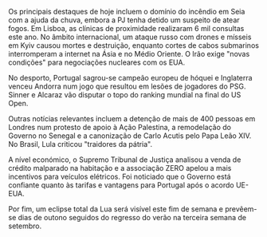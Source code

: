 Os principais destaques de hoje incluem o domínio do incêndio em Seia com a ajuda da chuva, embora a PJ tenha detido um suspeito de atear fogos. Em Lisboa, as clínicas de proximidade realizaram 6 mil consultas este ano. No âmbito internacional, um ataque russo com drones e mísseis em Kyiv causou mortes e destruição, enquanto cortes de cabos submarinos interromperam a internet na Ásia e no Médio Oriente. O Irão exige "novas condições" para negociações nucleares com os EUA.

No desporto, Portugal sagrou-se campeão europeu de hóquei e Inglaterra venceu Andorra num jogo que resultou em lesões de jogadores do PSG. Sinner e Alcaraz vão disputar o topo do ranking mundial na final do US Open.

Outras notícias relevantes incluem a detenção de mais de 400 pessoas em Londres num protesto de apoio à Ação Palestina, a remodelação do Governo no Senegal e a canonização de Carlo Acutis pelo Papa Leão XIV. No Brasil, Lula criticou "traidores da pátria".

A nível económico, o Supremo Tribunal de Justiça analisou a venda de crédito malparado na habitação e a associação ZERO apelou a mais incentivos para veículos elétricos. Foi noticiado que o Governo está confiante quanto às tarifas e vantagens para Portugal após o acordo UE-EUA.

Por fim, um eclipse total da Lua será visível este fim de semana e prevêem-se dias de outono seguidos do regresso do verão na terceira semana de setembro.

